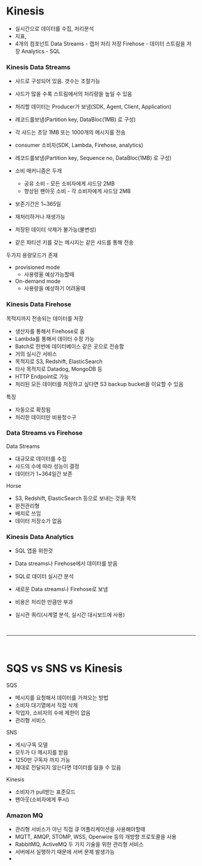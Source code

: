 # Kinesis  
- 실시간으로 데이터를 수집, 처리분석
- 지표, 
- 4개의 컴포넌트
Data Streams - 캡처 처리 저장
Firehose - 데이터 스트림을 저장
Analytics - SQL

### Kinesis Data Streams
- 샤드로 구성되어 있음. 갯수는 조절가능
- 샤드가 많을 수록 스트림에서의 처리량을 높일 수 있음
- 처리할 데이터는 Producer가 보냄(SDK, Agent, Client, Application)
- 레코드를보냄(Partition key, DataBloc(1MB) 로 구성)
- 각 샤드는 초당 1MB 또는 1000개의 메시지를 전송

- consumer 소비자(SDK, Lambda, Firehose, analytics)
- 레코드를보냄(Partition key, Sequence no, DataBloc(1MB) 로 구성)
- 소비 매커니즘은 두개
  - 공유 소비 - 모든 소비자에게 샤드당 2MB
  - 향상된 팬아웃 소비 - 각 소비자에게 샤드당 2MB

- 보존기간은 1~365일
- 재처리하거나 재생가능
- 저장된 데이터 삭제가 불가능(불변성)
- 같은 파티션 키를 갖는 메시지는 같은 샤드를 통해 전송

두가지 용량모드가 존재
- provisioned mode
  - 사용령울 예상가능할때
- On-demand mode
  - 사용량을 예상하기 어려울때


### Kinesis Data Firehose
목적지까지 전송되는 데이터를 저장
- 생산자를 통해서 Firehose로 옴
- Lambda를 통해서 데이터 수정 가능
- Batch로 한번에 데이터베이스 같은 곳으로 전송함
- 거의 실시간 서비스
- 목적지로 S3, Redshift, ElasticSearch
- 타사 목적지로 Datadog, MongoDB 등
- HTTP Endpoint로 가능
- 처리된 모든 데이터를 저장하고 싶다면 S3 backup bucket을 이요할 수 있음

특징
- 자동으로 확장됨
- 처리한 데이터만 비용청ㅇ구


### Data Streams vs Firehose
Data Streams
- 대규모로 데이터를 수집
- 샤드의 수에 따라 성능이 결정
- 데이터가 1~364일간 보존

Horse
- S3, Redshift, ElasticSearch 등으로 보내는 것을 목적
- 완전관리형
- 배치로 쓰임
- 데이터 저장소가 없음

### Kinesis Data Analytics
- SQL 앱을 위한것
- Data streams나 Firehose에서 데이터를 받음 
- SQL로 데이터 실시간 분석
- 새로운 Data streams나 Firehose로 보냄

- 비용은 처리한 만큼만 부과
- 실시관 쿼리(시계열 분석, 실시간 대시보드에 사용)

<br /><hr><br />  

# SQS vs SNS vs Kinesis  

SQS
- 메시지를 요청해서 데이터를 가져오는 방법
- 소비자 대기열에서 직접 삭제
- 작업자, 소비자의 수에 제한이 없음
- 관리형 서비스


SNS
- 게시/구독 모델
- 모두가 다 메시지를 받음
- 1250만 구독자 까지 가능
- 제대로 전달되지 않는다면 데이터를 잃을 수 있음


Kinesis
- 소비자가 pull받는 표준모드
- 팬아웃(소비자에게 푸시)

### Amazon MQ
- 관리형 서비스가 아닌 직접 큐 어플리케이션을 사용해야할때
- MQTT, AMQP, STOMP, WSS, Openwire 등의 개방향 프로토콜을 사용
- RabbitMQ, ActiveMQ 두 가지 기술을 위한 관리형 서비스
- 서버에서 실행하기 때문에 서버 문제 발생가능
- 